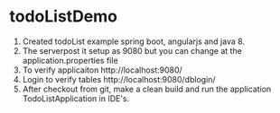 # todoListDemo
1. Created todoList example spring boot, angularjs and java 8.
2. The serverpost it setup as 9080 but you can change at the application.properties file
3. To verify applicaiton http://localhost:9080/
4. Login to verify tables http://localhost:9080/dblogin/
5. After checkout from git, make a clean build and run the application TodoListApplication in IDE's.
